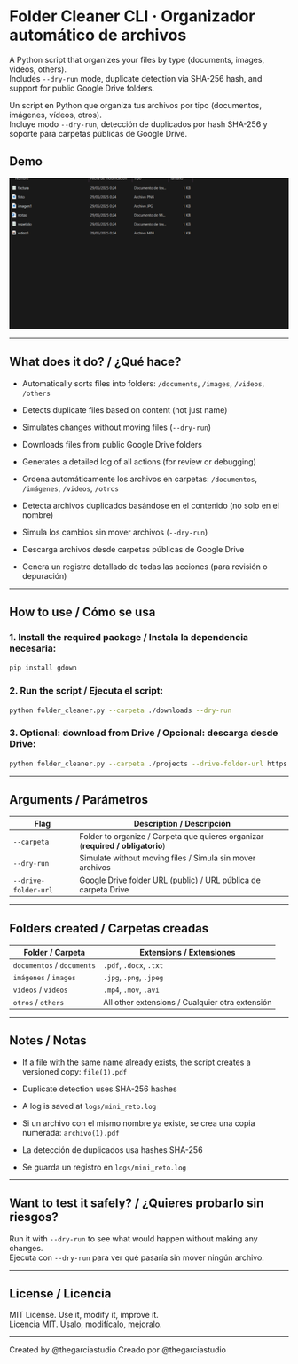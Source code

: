 
# Folder Cleaner CLI · Organizador automático de archivos

A Python script that organizes your files by type (documents, images, videos, others).  
Includes `--dry-run` mode, duplicate detection via SHA-256 hash, and support for public Google Drive folders.

Un script en Python que organiza tus archivos por tipo (documentos, imágenes, vídeos, otros).  
Incluye modo `--dry-run`, detección de duplicados por hash SHA-256 y soporte para carpetas públicas de Google Drive.


## Demo

![Demo](demo.gif)

---

##  What does it do? / ¿Qué hace?

- Automatically sorts files into folders: `/documents`, `/images`, `/videos`, `/others`
- Detects duplicate files based on content (not just name)
- Simulates changes without moving files (`--dry-run`)
- Downloads files from public Google Drive folders
- Generates a detailed log of all actions (for review or debugging)

- Ordena automáticamente los archivos en carpetas: `/documentos`, `/imágenes`, `/videos`, `/otros`
- Detecta archivos duplicados basándose en el contenido (no solo en el nombre)
- Simula los cambios sin mover archivos (`--dry-run`)
- Descarga archivos desde carpetas públicas de Google Drive
- Genera un registro detallado de todas las acciones (para revisión o depuración)

---

##  How to use / Cómo se usa

### 1. Install the required package / Instala la dependencia necesaria:

```bash
pip install gdown
```

### 2. Run the script / Ejecuta el script:

```bash
python folder_cleaner.py --carpeta ./downloads --dry-run
```

### 3. Optional: download from Drive / Opcional: descarga desde Drive:

```bash
python folder_cleaner.py --carpeta ./projects --drive-folder-url https://drive.google.com/drive/folders/YOUR_ID
```

---

##  Arguments / Parámetros

| Flag | Description / Descripción |
|------|----------------------------|
| `--carpeta` | Folder to organize / Carpeta que quieres organizar (**required / obligatorio**) |
| `--dry-run` | Simulate without moving files / Simula sin mover archivos |
| `--drive-folder-url` | Google Drive folder URL (public) / URL pública de carpeta Drive |

---

##  Folders created / Carpetas creadas

| Folder / Carpeta | Extensions / Extensiones |
|------------------|--------------------------|
| `documentos` / `documents` | `.pdf`, `.docx`, `.txt` |
| `imágenes` / `images` | `.jpg`, `.png`, `.jpeg` |
| `videos` / `videos` | `.mp4`, `.mov`, `.avi` |
| `otros` / `others` | All other extensions / Cualquier otra extensión |

---

##  Notes / Notas

- If a file with the same name already exists, the script creates a versioned copy: `file(1).pdf`
- Duplicate detection uses SHA-256 hashes
- A log is saved at `logs/mini_reto.log`

- Si un archivo con el mismo nombre ya existe, se crea una copia numerada: `archivo(1).pdf`
- La detección de duplicados usa hashes SHA-256
- Se guarda un registro en `logs/mini_reto.log`

---

##  Want to test it safely? / ¿Quieres probarlo sin riesgos?

Run it with `--dry-run` to see what would happen without making any changes.  
Ejecuta con `--dry-run` para ver qué pasaría sin mover ningún archivo.

---

##  License / Licencia

MIT License. Use it, modify it, improve it.  
Licencia MIT. Úsalo, modifícalo, mejoralo.

---

Created by @thegarciastudio
Creado por @thegarciastudio

